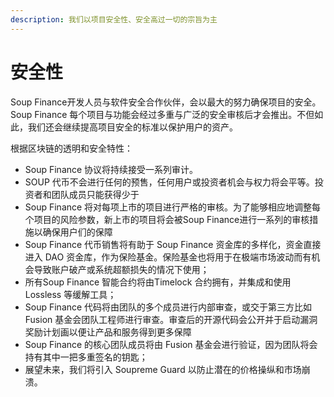 ```yaml
---
description: 我们以项目安全性、安全高过一切的宗旨为主
---
```


# 安全性

Soup Finance开发人员与软件安全合作伙伴，会以最大的努力确保项目的安全。Soup Finance 每个项目与功能会经过多重与广泛的安全审核后才会推出。不但如此，我们还会继续提高项目安全的标准以保护用户的资产。

根据区块链的透明和安全特性：

* Soup Finance 协议将持续接受一系列审计。
* SOUP 代币不会进行任何的预售，任何用户或投资者机会与权力将会平等。投资者和团队成员只能获得少于
* Soup Finance 将对每项上市的项目进行严格的审核。为了能够相应地调整每个项目的风险参数，新上市的项目将会被Soup Finance进行一系列的审核措施以确保用户们的保障
* Soup Finance 代币销售将有助于 Soup Finance 资金库的多样化，资金直接进入 DAO 资金库，作为保险基金。保险基金也将用于在极端市场波动而有机会导致账户破产或系统超额损失的情况下使用；
* 所有Soup Finance 智能合约将由Timelock 合约拥有，并集成和使用Lossless 等缓解工具；
* Soup Finance 代码将由团队的多个成员进行内部审查，或交于第三方比如Fusion 基金会团队工程师进行审查。审查后的开源代码会公开并于启动漏洞奖励计划画以便让产品和服务得到更多保障
* Soup Finance 的核心团队成员将由 Fusion 基金会进行验证，因为团队将会持有其中一把多重签名的钥匙；
* 展望未来，我们将引入 Soupreme Guard 以防止潜在的价格操纵和市场崩溃。
